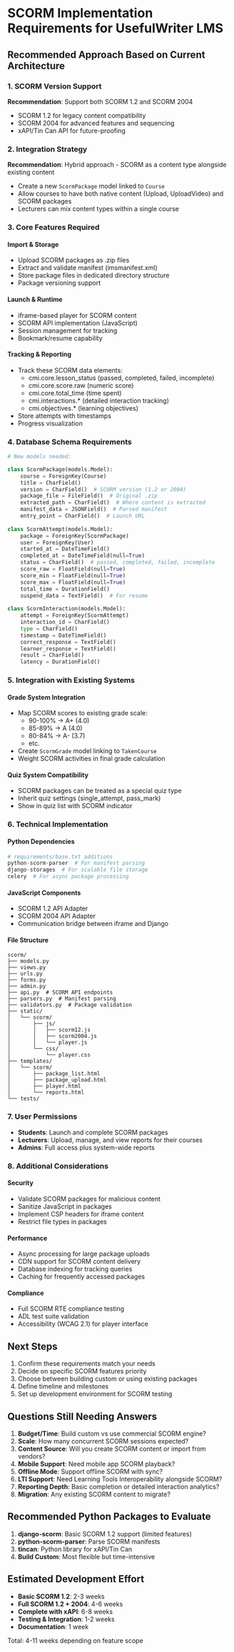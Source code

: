 # SCORM Implementation Requirements for UsefulWriter LMS

## Recommended Approach Based on Current Architecture

### 1. **SCORM Version Support**
**Recommendation**: Support both SCORM 1.2 and SCORM 2004
- SCORM 1.2 for legacy content compatibility
- SCORM 2004 for advanced features and sequencing
- xAPI/Tin Can API for future-proofing

### 2. **Integration Strategy**
**Recommendation**: Hybrid approach - SCORM as a content type alongside existing content
- Create a new `ScormPackage` model linked to `Course`
- Allow courses to have both native content (Upload, UploadVideo) and SCORM packages
- Lecturers can mix content types within a single course

### 3. **Core Features Required**

#### Import & Storage
- Upload SCORM packages as .zip files
- Extract and validate manifest (imsmanifest.xml)
- Store package files in dedicated directory structure
- Package versioning support

#### Launch & Runtime
- iframe-based player for SCORM content
- SCORM API implementation (JavaScript)
- Session management for tracking
- Bookmark/resume capability

#### Tracking & Reporting
- Track these SCORM data elements:
  - cmi.core.lesson_status (passed, completed, failed, incomplete)
  - cmi.core.score.raw (numeric score)
  - cmi.core.total_time (time spent)
  - cmi.interactions.* (detailed interaction tracking)
  - cmi.objectives.* (learning objectives)
- Store attempts with timestamps
- Progress visualization

### 4. **Database Schema Requirements**

```python
# New models needed:

class ScormPackage(models.Model):
    course = ForeignKey(Course)
    title = CharField()
    version = CharField()  # SCORM version (1.2 or 2004)
    package_file = FileField()  # Original .zip
    extracted_path = CharField()  # Where content is extracted
    manifest_data = JSONField()  # Parsed manifest
    entry_point = CharField()  # Launch URL
    
class ScormAttempt(models.Model):
    package = ForeignKey(ScormPackage)
    user = ForeignKey(User)
    started_at = DateTimeField()
    completed_at = DateTimeField(null=True)
    status = CharField()  # passed, completed, failed, incomplete
    score_raw = FloatField(null=True)
    score_min = FloatField(null=True)
    score_max = FloatField(null=True)
    total_time = DurationField()
    suspend_data = TextField()  # For resume
    
class ScormInteraction(models.Model):
    attempt = ForeignKey(ScormAttempt)
    interaction_id = CharField()
    type = CharField()
    timestamp = DateTimeField()
    correct_response = TextField()
    learner_response = TextField()
    result = CharField()
    latency = DurationField()
```

### 5. **Integration with Existing Systems**

#### Grade System Integration
- Map SCORM scores to existing grade scale:
  - 90-100% → A+ (4.0)
  - 85-89% → A (4.0)
  - 80-84% → A- (3.7)
  - etc.
- Create `ScormGrade` model linking to `TakenCourse`
- Weight SCORM activities in final grade calculation

#### Quiz System Compatibility
- SCORM packages can be treated as a special quiz type
- Inherit quiz settings (single_attempt, pass_mark)
- Show in quiz list with SCORM indicator

### 6. **Technical Implementation**

#### Python Dependencies
```python
# requirements/base.txt additions
python-scorm-parser  # For manifest parsing
django-storages  # For scalable file storage
celery  # For async package processing
```

#### JavaScript Components
- SCORM 1.2 API Adapter
- SCORM 2004 API Adapter
- Communication bridge between iframe and Django

#### File Structure
```
scorm/
├── models.py
├── views.py
├── urls.py
├── forms.py
├── admin.py
├── api.py  # SCORM API endpoints
├── parsers.py  # Manifest parsing
├── validators.py  # Package validation
├── static/
│   └── scorm/
│       ├── js/
│       │   ├── scorm12.js
│       │   ├── scorm2004.js
│       │   └── player.js
│       └── css/
│           └── player.css
├── templates/
│   └── scorm/
│       ├── package_list.html
│       ├── package_upload.html
│       ├── player.html
│       └── reports.html
└── tests/
```

### 7. **User Permissions**

- **Students**: Launch and complete SCORM packages
- **Lecturers**: Upload, manage, and view reports for their courses
- **Admins**: Full access plus system-wide reports

### 8. **Additional Considerations**

#### Security
- Validate SCORM packages for malicious content
- Sanitize JavaScript in packages
- Implement CSP headers for iframe content
- Restrict file types in packages

#### Performance
- Async processing for large package uploads
- CDN support for SCORM content delivery
- Database indexing for tracking queries
- Caching for frequently accessed packages

#### Compliance
- Full SCORM RTE compliance testing
- ADL test suite validation
- Accessibility (WCAG 2.1) for player interface

## Next Steps

1. Confirm these requirements match your needs
2. Decide on specific SCORM features priority
3. Choose between building custom or using existing packages
4. Define timeline and milestones
5. Set up development environment for SCORM testing

## Questions Still Needing Answers

1. **Budget/Time**: Build custom vs use commercial SCORM engine?
2. **Scale**: How many concurrent SCORM sessions expected?
3. **Content Source**: Will you create SCORM content or import from vendors?
4. **Mobile Support**: Need mobile app SCORM playback?
5. **Offline Mode**: Support offline SCORM with sync?
6. **LTI Support**: Need Learning Tools Interoperability alongside SCORM?
7. **Reporting Depth**: Basic completion or detailed interaction analytics?
8. **Migration**: Any existing SCORM content to migrate?

## Recommended Python Packages to Evaluate

1. **django-scorm**: Basic SCORM 1.2 support (limited features)
2. **python-scorm-parser**: Parse SCORM manifests
3. **tincan**: Python library for xAPI/Tin Can
4. **Build Custom**: Most flexible but time-intensive

## Estimated Development Effort

- **Basic SCORM 1.2**: 2-3 weeks
- **Full SCORM 1.2 + 2004**: 4-6 weeks
- **Complete with xAPI**: 6-8 weeks
- **Testing & Integration**: 1-2 weeks
- **Documentation**: 1 week

Total: 4-11 weeks depending on feature scope
